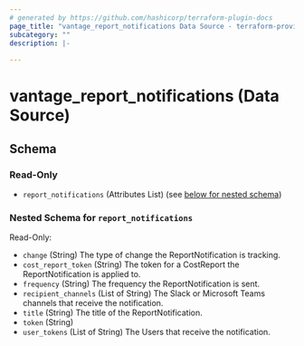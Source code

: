 ```yaml
---
# generated by https://github.com/hashicorp/terraform-plugin-docs
page_title: "vantage_report_notifications Data Source - terraform-provider-vantage"
subcategory: ""
description: |-
  
---
```


# vantage_report_notifications (Data Source)





<!-- schema generated by tfplugindocs -->
## Schema

### Read-Only

- `report_notifications` (Attributes List) (see [below for nested schema](#nestedatt--report_notifications))

<a id="nestedatt--report_notifications"></a>
### Nested Schema for `report_notifications`

Read-Only:

- `change` (String) The type of change the ReportNotification is tracking.
- `cost_report_token` (String) The token for a CostReport the ReportNotification is applied to.
- `frequency` (String) The frequency the ReportNotification is sent.
- `recipient_channels` (List of String) The Slack or Microsoft Teams channels that receive the notification.
- `title` (String) The title of the ReportNotification.
- `token` (String)
- `user_tokens` (List of String) The Users that receive the notification.


